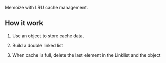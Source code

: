 Memoize with LRU cache management.

How it work
-----------
1. Use an object to store cache data.

2. Build a double linked list

3. When cache is full, delete the last element in the Linklist and the object


